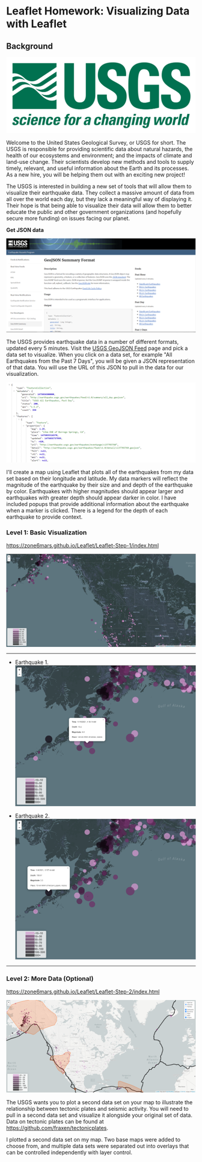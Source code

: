 # Leaflet Homework: Visualizing Data with Leaflet

## Background

![1-Logo](Images/1-Logo.png)

Welcome to the United States Geological Survey, or USGS for short. The USGS is responsible for providing scientific data about natural hazards, the health of our ecosystems and environment; and the impacts of climate and land-use change. Their scientists develop new methods and tools to supply timely, relevant, and useful information about the Earth and its processes. As a new hire, you will be helping them out with an exciting new project!

The USGS is interested in building a new set of tools that will allow them to visualize their earthquake data. They collect a massive amount of data from all over the world each day, but they lack a meaningful way of displaying it. Their hope is that being able to visualize their data will allow them to better educate the public and other government organizations (and hopefully secure more funding) on issues facing our planet.

 **Get JSON data**

   ![3-Data](Images/3-Data.png)

   The USGS provides earthquake data in a number of different formats, updated every 5 minutes. Visit the [USGS GeoJSON Feed](http://earthquake.usgs.gov/earthquakes/feed/v1.0/geojson.php) page and pick a data set to visualize. When you click on a data set, for example "All Earthquakes from the Past 7 Days", you will be given a JSON representation of that data. You will use the URL of this JSON to pull in the data for our visualization.

   ![4-JSON](Images/4-JSON.png)


  I'll create a map using Leaflet that plots all of the earthquakes from my data set based on their longitude and latitude.
   My data markers will reflect the magnitude of the earthquake by their size and and depth of the earthquake by color. Earthquakes with higher magnitudes should appear larger and earthquakes with greater depth should appear darker in color.
   I have included popups that provide additional information about the earthquake when a marker is clicked.
   There is a legend for the depth of each earthquake to provide context.



### Level 1: Basic Visualization
<https://zone6mars.github.io/Leaflet/Leaflet-Step-1/index.html>

![2-BasicMap](Images/2-BasicMap.png)
- - -
* Earthquake 1.
![2-BasicMap1](Images/2-BasicMap_1.png)

* Earthquake 2.
![2-BasicMap2](Images/2-BasicMap_2.png)

- - -

### Level 2: More Data (Optional)
<https://zone6mars.github.io/Leaflet/Leaflet-Step-2/index.html>

![5-Advanced](Images/5-Advanced.png)

The USGS wants you to plot a second data set on your map to illustrate the relationship between tectonic plates and seismic activity. You will need to pull in a second data set and visualize it alongside your original set of data. Data on tectonic plates can be found at <https://github.com/fraxen/tectonicplates>.


I plotted a second data set on my map.
Two base maps were added to choose from, and multiple data sets were separated out into overlays that can be controlled independently with layer control.

